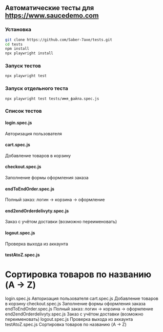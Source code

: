 
## Автоматические тесты для https://www.saucedemo.com

### Установка

```bash
git clone https://github.com/Saber-7axe/tests.git
cd tests
npm install
npx playwright install
```


### Запуск тестов 

```bash
npx playwright test
```

### Запуск отдельного теста

```bash
npx playwright test tests/имя_файла.spec.js
```

### Список тестов

#### login.spec.js
Авторизация пользователя

#### cart.spec.js
Добавление товаров в корзину

#### checkout.spec.js
Заполнение формы оформления заказа

#### endToEndOrder.spec.js
Полный заказ: логин → корзина → оформление

#### end2endOrderdelivyty.spec.js
Заказ с учётом доставки (возможно переименовать)

#### logout.spec.js
Проверка выхода из аккаунта

#### testAtoZ.spec.js
Сортировка товаров по названию (A → Z)
=======
login.spec.js	Авторизация пользователя
cart.spec.js	Добавление товаров в корзину
checkout.spec.js	Заполнение формы оформления заказа
endToEndOrder.spec.js	Полный заказ: логин → корзина → оформление
end2endOrderdelivyty.spec.js	Заказ с учётом доставки (возможно переименовать)
logout.spec.js	Проверка выхода из аккаунта
testAtoZ.spec.js	Сортировка товаров по названию (A → Z)

